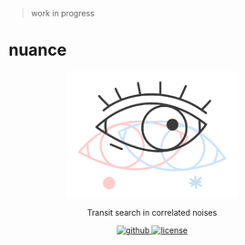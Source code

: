 > work in progress

# nuance

<p align="center" style="margin-top:20px">
    <img src="docs/nuance.svg" width="300">
</p>

<p align="center">
  Transit search in correlated noises 
  <br>
  <p align="center">
    <a href="https://github.com/lgrcia/nuance">
      <img src="https://img.shields.io/badge/github-lgrcia/nuance-blue.svg?style=flat" alt="github"/>
    </a>
    <a href="">
      <img src="https://img.shields.io/badge/license-MIT-lightgray.svg?style=flat" alt="license"/>
    </a>
  </p>
</p>

